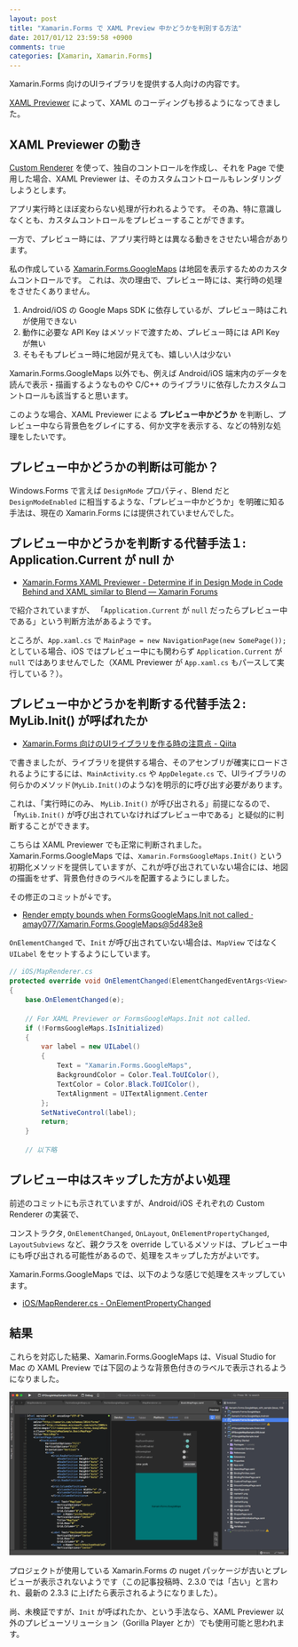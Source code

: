 ```yaml
---
layout: post
title: "Xamarin.Forms で XAML Preview 中かどうかを判別する方法"
date: 2017/01/12 23:59:58 +0900
comments: true
categories: [Xamarin, Xamarin.Forms]
---
```

Xamarin.Forms 向けのUIライブラリを提供する人向けの内容です。
<!--more-->
[XAML Previewer](https://developer.xamarin.com/guides/xamarin-forms/xaml/xaml-previewer/) によって、XAML のコーディングも捗るようになってきました。

## XAML Previewer の動き

[Custom Renderer](https://developer.xamarin.com/guides/xamarin-forms/custom-renderer/) を使って、独自のコントロールを作成し、それを Page で使用した場合、XAML Previewer は、そのカスタムコントロールもレンダリングしようとします。

アプリ実行時とほぼ変わらない処理が行われるようです。
その為、特に意識しなくとも、カスタムコントロールをプレビューすることができます。

一方で、プレビュー時には、アプリ実行時とは異なる動きをさせたい場合があります。

私の作成している [Xamarin.Forms.GoogleMaps](https://github.com/amay077/Xamarin.Forms.GoogleMaps) は地図を表示するためのカスタムコントロールです。
これは、次の理由で、プレビュー時には、実行時の処理をさせたくありません。

1. Android/iOS の Google Maps SDK に依存しているが、プレビュー時はこれが使用できない
2. 動作に必要な API Key はメソッドで渡すため、プレビュー時には API Key が無い
3. そもそもプレビュー時に地図が見えても、嬉しい人は少ない

Xamarin.Forms.GoogleMaps 以外でも、例えば Android/iOS 端末内のデータを読んで表示・描画するようなものや C/C++ のライブラリに依存したカスタムコントロールも該当すると思います。

このような場合、XAML Previewer による **プレビュー中かどうか** を判断し、プレビュー中なら背景色をグレイにする、何か文字を表示する、などの特別な処理をしたいです。

## プレビュー中かどうかの判断は可能か？

Windows.Forms で言えば ``DesignMode`` プロパティ、Blend だと ``DesignModeEnabled`` に相当するような、「プレビュー中かどうか」を明確に知る手法は、現在の Xamarin.Forms には提供されていませんでした。

## プレビュー中かどうかを判断する代替手法１: Application.Current が null か

* [Xamarin.Forms XAML Previewer - Determine if in Design Mode in Code Behind and XAML similar to Blend — Xamarin Forums](https://forums.xamarin.com/discussion/68440/xamarin-forms-xaml-previewer-determine-if-in-design-mode-in-code-behind-and-xaml-similar-to-blend)

で紹介されていますが、 「``Application.Current`` が ``null`` だったらプレビュー中である」という判断方法があるようです。

ところが、``App.xaml.cs`` で ``MainPage = new NavigationPage(new SomePage());`` としている場合、iOS ではプレビュー中にも関わらず ``Application.Current`` が ``null`` ではありませんでした（XAML Previewer が ``App.xaml.cs`` もパースして実行している？）。

## プレビュー中かどうかを判断する代替手法２: MyLib.Init() が呼ばれたか

* [Xamarin.Forms 向けのUIライブラリを作る時の注意点 - Qiita](http://qiita.com/amay077/items/b40d0383b9aaa75ab3f1)

で書きましたが、ライブラリを提供する場合、そのアセンブリが確実にロードされるようにするには、``MainActivity.cs`` や ``AppDelegate.cs`` で、UIライブラリの何らかのメソッド(``MyLib.Init()``のような)を明示的に呼び出す必要があります。

これは、「実行時にのみ、 ``MyLib.Init()`` が呼び出される」前提になるので、「``MyLib.Init()`` が呼び出されていなければプレビュー中である」と疑似的に判断することができます。

こちらは XAML Previewer でも正常に判断されました。
Xamarin.Forms.GoogleMaps では、``Xamarin.FormsGoogleMaps.Init()`` という初期化メソッドを提供していますが、これが呼び出されていない場合には、地図の描画をせず、背景色付きのラベルを配置するようにしました。

その修正のコミットが↓です。

* [Render empty bounds when FormsGoogleMaps.Init not called · amay077/Xamarin.Forms.GoogleMaps@5d483e8](https://github.com/amay077/Xamarin.Forms.GoogleMaps/commit/5d483e85ef8e64fdb5047e23b36e20862d79df21)

``OnElementChanged`` で、``Init`` が呼び出されていない場合は、``MapView`` ではなく ``UILabel`` をセットするようにしています。

```csharp
// iOS/MapRenderer.cs
protected override void OnElementChanged(ElementChangedEventArgs<View> e)
{
    base.OnElementChanged(e);

    // For XAML Previewer or FormsGoogleMaps.Init not called.
    if (!FormsGoogleMaps.IsInitialized)
    {
        var label = new UILabel()
        {
            Text = "Xamarin.Forms.GoogleMaps",
            BackgroundColor = Color.Teal.ToUIColor(),
            TextColor = Color.Black.ToUIColor(),
            TextAlignment = UITextAlignment.Center
        };
        SetNativeControl(label);
        return;
    }

    // 以下略
```

## プレビュー中はスキップした方がよい処理

前述のコミットにも示されていますが、Android/iOS それぞれの Custom Renderer の実装で、

コンストラクタ, ``OnElementChanged``, ``OnLayout``, ``OnElementPropertyChanged``, ``LayoutSubviews`` など、親クラスを override しているメソッドは、プレビュー中にも呼び出される可能性があるので、処理をスキップした方がよいです。

Xamarin.Forms.GoogleMaps では、以下のような感じで処理をスキップしています。

* [iOS/MapRenderer.cs - OnElementPropertyChanged](https://github.com/amay077/Xamarin.Forms.GoogleMaps/blob/5d483e85ef8e64fdb5047e23b36e20862d79df21/Xamarin.Forms.GoogleMaps/Xamarin.Forms.GoogleMaps.iOS/MapRenderer.cs#L130)

## 結果

これらを対応した結果、Xamarin.Forms.GoogleMaps は、Visual Studio for Mac の XAML Preview では下図のような背景色付きのラベルで表示されるようになりました。

![](/assets/images/posts/determine_if_in_Xamarin_xaml_previewer_01.png)

プロジェクトが使用している Xamarin.Forms の nuget パッケージが古いとプレビューが表示されないようです（この記事投稿時、2.3.0 では「古い」と言われ、最新の 2.3.3 に上げたら表示されるようになりました）。

尚、未検証ですが、``Init`` が呼ばれたか、という手法なら、XAML Previewer 以外のプレビューソリューション（Gorilla Player とか）でも使用可能と思われます。
